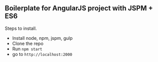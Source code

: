 <h2>Boilerplate for AngularJS project with JSPM + ES6</h2>

<p>Steps to install.</p>
<ul>
    <li>Install node, npm, jspm, gulp</li>
    <li>Clone the repo</li>
    <li>Run <code>npm start</code></li>
    <li>go to <code>http://localhost:2000</code></li>
</ul>

